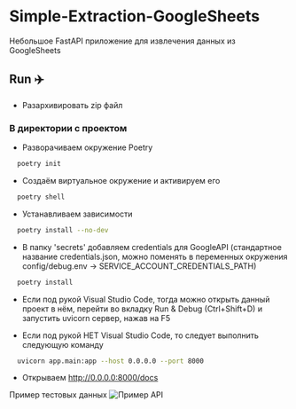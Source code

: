 # Simple-Extraction-GoogleSheets

Небольшое FastAPI приложение для извлечения данных из GoogleSheets

## Run ✈️

- Разархивировать zip файл

### В директории с проектом
- Разворачиваем окружение Poetry

```bash
  poetry init
```

- Создаём виртуальное окружение и активируем его

```bash
  poetry shell
```

- Устанавливаем зависимости

```bash
  poetry install --no-dev
```

- В папку 'secrets' добавляем credentials для GoogleAPI (стандартное название credentials.json, можно поменять в переменных окружения config/debug.env -> SERVICE_ACCOUNT_CREDENTIALS_PATH)

```bash
  poetry install
```

- Если под рукой Visual Studio Code, тогда можно открыть данный проект в нём, перейти во вкладку Run & Debug (Ctrl+Shift+D) и запустить uvicorn сервер, нажав на F5

- Если под рукой НЕТ Visual Studio Code, то следует выполнить следующую команду  

```bash
  uvicorn app.main:app --host 0.0.0.0 --port 8000
```

- Открываем http://0.0.0.0:8000/docs

Пример тестовых данных
![Пример API]([https://github.com/jon/coolproject/raw/master/image/image.png](https://github.com/mark47B/NP-Team_Task3-OpenAPI/blob/main/README_IMAGES/API_Example.png)https://github.com/mark47B/NP-Team_Task3-OpenAPI/blob/main/README_IMAGES/API_Example.png)


<br/>
